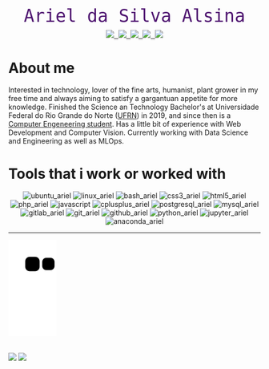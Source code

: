 <div style="text-align:center; font-family: 'Source Code Pro', monospace; color: #4e1470;">
    <span style="font-size: 2.5em;">Ariel da Silva Alsina</span>
    <div style=" margin: 0.6em;">
        <a href="https://www.linkedin.com/in/ariel-alsina/">
            <img src="https://img.shields.io/badge/LinkedIn-0e76a8?style=for-the-badge&logo=LinkedIn" />
        </a>
        <a href="https://www.facebook.com/ariel.alsina.42">
            <img src="https://img.shields.io/badge/Facebook-4267B2?style=for-the-badge&logo=Facebook&logoColor=white" />
        </a>
        <a href="https://medium.com/@ariel.alsina2007">
            <img src="https://img.shields.io/badge/Medium-000000?style=for-the-badge&logo=Medium" />
        </a>
        <a href="https://open.spotify.com/user/ariel_alsina?si=HF4D_cuvR4Kf9HIWM5IyIA&nd=1">
            <img src="https://img.shields.io/badge/Spotify-1ED760?&style=for-the-badge&logo=spotify&logoColor=white" />
        </a>
        <a href="https://www.instagram.com/alsinaariel/">
        <img src="https://img.shields.io/badge/Instagram-E4405F?style=for-the-badge&logo=instagram&logoColor=white" />
        </a>
    </div>
</div>


# About me

Interested in technology, lover of the fine arts, humanist, plant grower in my free time and always aiming to satisfy a gargantuan appetite for more knowledge. Finished the Science an Technology Bachelor's at Universidade Federal do Rio Grande do Norte ([UFRN](https://www.ufrn.br/)) in 2019, and since then is a [Computer Engeneering student](https://www.dca.ufrn.br/). Has a little bit of experience with Web Development and Computer Vision. Currently working with Data Science and Engineering as well as MLOps. 

# Tools that i work or worked with   
<div id="dev_icons" style="display: inline_block;" align="center">
    <img height="60" alt="ubuntu_ariel" src="https://cdn.jsdelivr.net/gh/devicons/devicon/icons/ubuntu/ubuntu-plain.svg" />
    <img height="60" alt="linux_ariel" src="https://cdn.jsdelivr.net/gh/devicons/devicon/icons/linux/linux-original.svg" />
    <img height="60" alt="bash_ariel" src="https://cdn.jsdelivr.net/gh/devicons/devicon/icons/bash/bash-original.svg" />
    <img height="60" alt="css3_ariel" src="https://cdn.jsdelivr.net/gh/devicons/devicon/icons/css3/css3-original-wordmark.svg" />
    <img height="60" alt="html5_ariel" src="https://cdn.jsdelivr.net/gh/devicons/devicon/icons/html5/html5-original-wordmark.svg" />
    <img height="60" alt="php_ariel" src="https://cdn.jsdelivr.net/gh/devicons/devicon/icons/php/php-original.svg" />
    <img height="60" alt="javascript" src="https://cdn.jsdelivr.net/gh/devicons/devicon/icons/javascript/javascript-original.svg" />
    <img height="60" alt="cplusplus_ariel" src="https://cdn.jsdelivr.net/gh/devicons/devicon/icons/cplusplus/cplusplus-original.svg" />
    <img height="60" alt="postgresql_ariel" src="https://cdn.jsdelivr.net/gh/devicons/devicon/icons/postgresql/postgresql-original.svg" />
    <img height="60" alt="mysql_ariel" src="https://cdn.jsdelivr.net/gh/devicons/devicon/icons/mysql/mysql-original.svg" />
    <img height="60" alt="gitlab_ariel" src="https://cdn.jsdelivr.net/gh/devicons/devicon/icons/gitlab/gitlab-original.svg" />
    <img height="60" alt="git_ariel" src="https://cdn.jsdelivr.net/gh/devicons/devicon/icons/git/git-original.svg" />
    <img height="60" alt="github_ariel" src="https://cdn.jsdelivr.net/gh/devicons/devicon/icons/github/github-original.svg" />
    <img height="60" alt="python_ariel" src="https://cdn.jsdelivr.net/gh/devicons/devicon/icons/python/python-original.svg" />
    <img height="60" alt="jupyter_ariel" src="https://cdn.jsdelivr.net/gh/devicons/devicon/icons/jupyter/jupyter-original-wordmark.svg" />
    <img height="60" alt="anaconda_ariel" src="https://cdn.jsdelivr.net/gh/devicons/devicon/icons/anaconda/anaconda-original.svg" />
</div>

----

![Snake animation](https://github.com/Cogitus/Cogitus/blob/output/github-contribution-grid-snake.svg)

##
<div id="ariel_stats">
    <img height="180em" src="https://github-readme-stats.vercel.app/api/top-langs/?username=Cogitus&layout=compact&theme=tokyonight"/>
    <img height="180em" src="https://github-readme-stats.vercel.app/api?username=Cogitus&show_icons=true&count_private=true&theme=tokyonight"/>
</div>


<!-- 
https://dev.to/envoy_/150-badges-for-github-pnk
-->